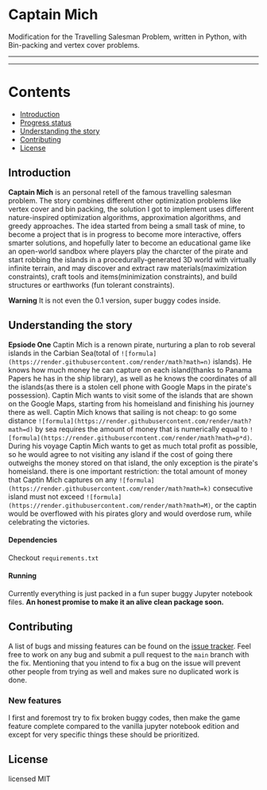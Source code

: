 # Captain Mich

Modification for the Travelling Salesman Problem, written in Python, with Bin-packing and vertex cover problems.

---
[](.github/readme-resources/screenshot-main.jpg)

---
# Contents

- [Introduction](#introduction)
- [Progress status](#progress-status)
- [Understanding the story](#getting-the-story)
- [Contributing](#contributing)
- [License](#license)

## Introduction

**Captain Mich** is an personal retell of the famous travelling salesman problem.
The story combines different other optimization problems like vertex cover and bin packing, the solution I got to implement uses different nature-inspired optimization algorithms, approximation algorithms, and greedy approaches.
The idea started from being a small task of mine, to become a project that is in progress to become more interactive, offers smarter solutions, and hopefully later to become an educational game like an open-world sandbox where players play the charcter of the pirate and start robbing the islands in a procedurally-generated 3D world with virtually infinite terrain, and may discover and extract raw materials(maximization constraints), craft tools and items(minimization constraints), and build structures or earthworks (fun tolerant constraints).

**Warning**
It is not even the 0.1 version, super buggy codes inside.

## Understanding the story
**Epsiode One**
Captin Mich is a renown pirate, nurturing a plan to rob several islands in the Carbian Sea(total of ```![formula](https://render.githubusercontent.com/render/math?math=n)``` islands). He knows how much money he can capture on each island(thanks to Panama Papers he has in the ship library),
as well as he knows the coordinates of all the islands(as there is a stolen cell phone with Google Maps in the pirate's possession). Captin Mich wants to visit some of the islands that are shown on the Google Maps,
starting from his homeisland and finishing his journey there as well. Captin Mich knows that sailing is not cheap:
to go some distance ```![formula](https://render.githubusercontent.com/render/math?math=d)``` by sea requires the amount of money that is numerically equal to ```![formula](https://render.githubusercontent.com/render/math?math=p*d)```.
During his voyage Captin Mich wants to get as much total profit as possible, so he would agree to not visiting any island if the cost of going there outweighs the money stored on that island, the only exception is the pirate's homeisland.
there is one important restriction: the total amount of money that Captin Mich captures on any ```![formula](https://render.githubusercontent.com/render/math?math=k)``` consecutive island must not exceed ```![formula](https://render.githubusercontent.com/render/math?math=M)```, or the captin would be overflowed with his pirates glory and would overdose rum, while celebrating the victories.

#### Dependencies

Checkout ```requirements.txt```


#### Running

Currently everything is just packed in a fun super buggy Jupyter notebook files.
**An honest promise to make it an alive clean package soon.**

## Contributing

A list of bugs and missing features can be found on the [issue tracker](https://github.com/alridha/captain-mich/issues/).
Feel free to work on any bug and submit a pull request to the `main` branch with the fix.
Mentioning that you intend to fix a bug on the issue will prevent other people from trying as well and makes sure no duplicated work is done.

### New features

I first and foremost try to fix broken buggy codes, then make the game feature complete compared to the vanilla jupyter notebook edition and except for very specific things these should be prioritized.

## License
licensed MIT
